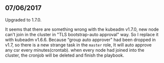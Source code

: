 

## 07/06/2017
Upgraded to 1.7.0.

It seems that there are something wrong with the kubeadm v1.7.0, new node can't
join in the cluster in "TLS bootstrap-auto approval" way. So I replace it with
kubeadm v1.6.6.
Because “group auto approver" had been dropped in v1.7, so there is a new strange
task in the `master` role, It will auto approve any csr every minutes(crontab).
when every node had joined into the cluster, the cronjob will be deleted and finish
the playbook.
